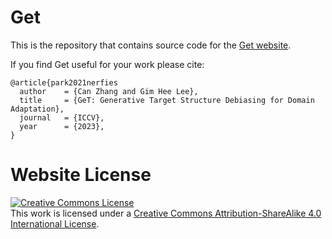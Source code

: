 # Get

This is the repository that contains source code for the [Get website](https://lulusindazc.github.io/get_project/).

If you find Get useful for your work please cite:
```
@article{park2021nerfies
  author    = {Can Zhang and Gim Hee Lee},
  title     = {GeT: Generative Target Structure Debiasing for Domain Adaptation},
  journal   = {ICCV},
  year      = {2023},
}
```

# Website License
<a rel="license" href="http://creativecommons.org/licenses/by-sa/4.0/"><img alt="Creative Commons License" style="border-width:0" src="https://i.creativecommons.org/l/by-sa/4.0/88x31.png" /></a><br />This work is licensed under a <a rel="license" href="http://creativecommons.org/licenses/by-sa/4.0/">Creative Commons Attribution-ShareAlike 4.0 International License</a>.
